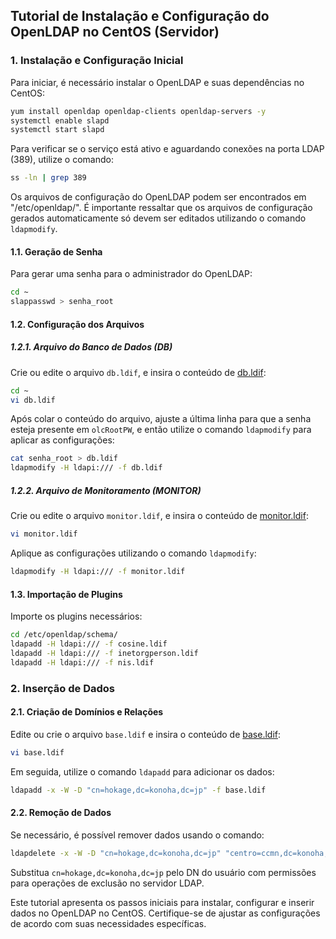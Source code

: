 ## Tutorial de Instalação e Configuração do OpenLDAP no CentOS (Servidor)

### 1. Instalação e Configuração Inicial

Para iniciar, é necessário instalar o OpenLDAP e suas dependências no CentOS:

```bash
yum install openldap openldap-clients openldap-servers -y
systemctl enable slapd
systemctl start slapd
```

Para verificar se o serviço está ativo e aguardando conexões na porta LDAP (389), utilize o comando:

```bash
ss -ln | grep 389
```

Os arquivos de configuração do OpenLDAP podem ser encontrados em "/etc/openldap/". É importante ressaltar que os arquivos de configuração gerados automaticamente só devem ser editados utilizando o comando `ldapmodify`.

#### 1.1. Geração de Senha

Para gerar uma senha para o administrador do OpenLDAP:

```bash
cd ~
slappasswd > senha_root
```

#### 1.2. Configuração dos Arquivos

##### 1.2.1. Arquivo do Banco de Dados (DB)

Crie ou edite o arquivo `db.ldif`, e insira o conteúdo de [db.ldif](db.ldif):

```bash
cd ~
vi db.ldif
```

Após colar o conteúdo do arquivo, ajuste a última linha para que a senha esteja presente em `olcRootPW`, e então utilize o comando `ldapmodify` para aplicar as configurações:

```bash
cat senha_root > db.ldif
ldapmodify -H ldapi:/// -f db.ldif
```

##### 1.2.2. Arquivo de Monitoramento (MONITOR)

Crie ou edite o arquivo `monitor.ldif`, e insira o conteúdo de [monitor.ldif](monitor.ldif):

```bash
vi monitor.ldif
```

Aplique as configurações utilizando o comando `ldapmodify`:

```bash
ldapmodify -H ldapi:/// -f monitor.ldif
```

#### 1.3. Importação de Plugins

Importe os plugins necessários:

```bash
cd /etc/openldap/schema/
ldapadd -H ldapi:/// -f cosine.ldif 
ldapadd -H ldapi:/// -f inetorgperson.ldif 
ldapadd -H ldapi:/// -f nis.ldif
```

### 2. Inserção de Dados

#### 2.1. Criação de Domínios e Relações

Edite ou crie o arquivo `base.ldif` e insira o conteúdo de [base.ldif](base.ldif):

```bash
vi base.ldif
```

Em seguida, utilize o comando `ldapadd` para adicionar os dados:

```bash
ldapadd -x -W -D "cn=hokage,dc=konoha,dc=jp" -f base.ldif
```

#### 2.2. Remoção de Dados

Se necessário, é possível remover dados usando o comando:

```bash
ldapdelete -x -W -D "cn=hokage,dc=konoha,dc=jp" "centro=ccmn,dc=konoha,dc=jp"
```

Substitua `cn=hokage,dc=konoha,dc=jp` pelo DN do usuário com permissões para operações de exclusão no servidor LDAP.

Este tutorial apresenta os passos iniciais para instalar, configurar e inserir dados no OpenLDAP no CentOS. Certifique-se de ajustar as configurações de acordo com suas necessidades específicas.